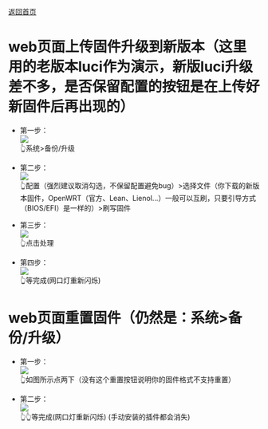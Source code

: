 [返回首页](https://opisthebest.github.io/OP-is-the-best/)             

# web页面上传固件升级到新版本（这里用的老版本luci作为演示，新版luci升级差不多，是否保留配置的按钮是在上传好新固件后再出现的）                        

* 第一步：                  
![](https://pic.downk.cc/item/5f02aff914195aa594d77020.png)                  
👆系统>备份/升级          

* 第二步：               
![](https://pic.downk.cc/item/5f02b07914195aa594d7af6a.png)                   
👆配置（强烈建议取消勾选，不保留配置避免bug）>选择文件（你下载的新版本固件，OpenWRT（官方、Lean、Lienol...）一般可以互刷，只要引导方式（BIOS/EFI）是一样的）>刷写固件            

* 第三步：   
![](https://pic.downk.cc/item/5f02b20414195aa594d86ca2.png)                         
👆点击处理               

* 第四步：                 
![](https://pic.downk.cc/item/5f02b24c14195aa594d88e61.png)                 
👆等完成(网口灯重新闪烁)                       


# web页面重置固件（仍然是：系统>备份/升级）      

* 第一步：                 
![](https://pic.downk.cc/item/5f02b31e14195aa594d8f4ea.png)                     
👆如图所示点两下（没有这个重置按钮说明你的固件格式不支持重置）     

* 第二步：            
![](https://pic.downk.cc/item/5f02b39714195aa594d933cf.png)             
👆👆等完成(网口灯重新闪烁) (手动安装的插件都会消失)         




